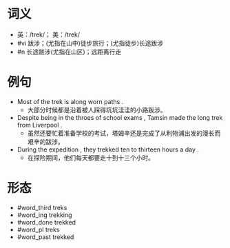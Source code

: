 # 词义
- 英：/trek/； 美：/trek/
- #vi 跋涉；(尤指在山中)徒步旅行；(尤指徒步)长途跋涉
- #n 长途跋涉(尤指在山区)；远距离行走
# 例句
- Most of the trek is along worn paths .
	- 大部分时候都是沿着被人踩得坑坑洼洼的小路跋涉。
- Despite being in the throes of school exams , Tamsin made the long trek from Liverpool .
	- 虽然还要忙着准备学校的考试，塔姆辛还是完成了从利物浦出发的漫长而艰辛的跋涉。
- During the expedition , they trekked ten to thirteen hours a day .
	- 在探险期间，他们每天都要走十到十三个小时。
# 形态
- #word_third treks
- #word_ing trekking
- #word_done trekked
- #word_pl treks
- #word_past trekked
